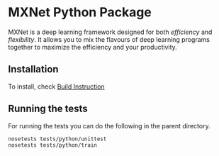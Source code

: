 MXNet Python Package
====================
MXNet is a deep learning framework designed for both *efficiency* and *flexibility*.
It allows you to mix the flavours of deep learning programs together to maximize the efficiency and your productivity.


Installation
------------
To install, check [Build Instruction](http://mxnet.io/get_started/install.html)


Running the tests
-----------------

For running the tests you can do the following in the parent directory.

```
nosetests tests/python/unittest
nosetests tests/python/train

```

